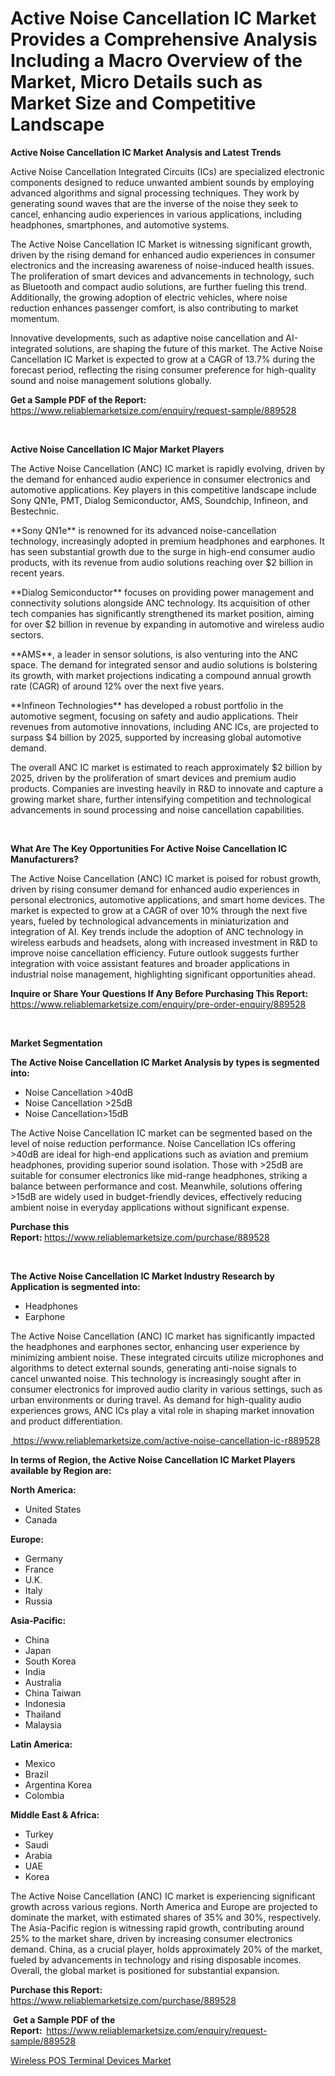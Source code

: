 <p><h1>Active Noise Cancellation IC Market Provides a Comprehensive Analysis Including a Macro Overview of the Market, Micro Details such as Market Size and Competitive Landscape</h1></p><p><strong>Active Noise Cancellation IC Market Analysis and Latest Trends</strong></p>
<p><p>Active Noise Cancellation Integrated Circuits (ICs) are specialized electronic components designed to reduce unwanted ambient sounds by employing advanced algorithms and signal processing techniques. They work by generating sound waves that are the inverse of the noise they seek to cancel, enhancing audio experiences in various applications, including headphones, smartphones, and automotive systems.</p><p>The Active Noise Cancellation IC Market is witnessing significant growth, driven by the rising demand for enhanced audio experiences in consumer electronics and the increasing awareness of noise-induced health issues. The proliferation of smart devices and advancements in technology, such as Bluetooth and compact audio solutions, are further fueling this trend. Additionally, the growing adoption of electric vehicles, where noise reduction enhances passenger comfort, is also contributing to market momentum.</p><p>Innovative developments, such as adaptive noise cancellation and AI-integrated solutions, are shaping the future of this market. The Active Noise Cancellation IC Market is expected to grow at a CAGR of 13.7% during the forecast period, reflecting the rising consumer preference for high-quality sound and noise management solutions globally.</p></p>
<p><strong>Get a Sample PDF of the Report:&nbsp;</strong> <a href="https://www.reliablemarketsize.com/enquiry/request-sample/889528?utm_campaign=1995&utm_medium=2&utm_source=Github&utm_content=ia&utm_term=10022025&utm_id=active-noise-cancellation-ic">https://www.reliablemarketsize.com/enquiry/request-sample/889528</a></p>
<p>&nbsp;</p>
<p><strong>Active Noise Cancellation IC Major Market Players</strong></p>
<p><p>The Active Noise Cancellation (ANC) IC market is rapidly evolving, driven by the demand for enhanced audio experience in consumer electronics and automotive applications. Key players in this competitive landscape include Sony QN1e, PMT, Dialog Semiconductor, AMS, Soundchip, Infineon, and Bestechnic.</p><p>**Sony QN1e** is renowned for its advanced noise-cancellation technology, increasingly adopted in premium headphones and earphones. It has seen substantial growth due to the surge in high-end consumer audio products, with its revenue from audio solutions reaching over $2 billion in recent years.</p><p>**Dialog Semiconductor** focuses on providing power management and connectivity solutions alongside ANC technology. Its acquisition of other tech companies has significantly strengthened its market position, aiming for over $2 billion in revenue by expanding in automotive and wireless audio sectors.</p><p>**AMS**, a leader in sensor solutions, is also venturing into the ANC space. The demand for integrated sensor and audio solutions is bolstering its growth, with market projections indicating a compound annual growth rate (CAGR) of around 12% over the next five years.</p><p>**Infineon Technologies** has developed a robust portfolio in the automotive segment, focusing on safety and audio applications. Their revenues from automotive innovations, including ANC ICs, are projected to surpass $4 billion by 2025, supported by increasing global automotive demand.</p><p>The overall ANC IC market is estimated to reach approximately $2 billion by 2025, driven by the proliferation of smart devices and premium audio products. Companies are investing heavily in R&D to innovate and capture a growing market share, further intensifying competition and technological advancements in sound processing and noise cancellation capabilities.</p></p>
<p>&nbsp;</p>
<p><strong>What Are The Key Opportunities For Active Noise Cancellation IC Manufacturers?</strong></p>
<p><p>The Active Noise Cancellation (ANC) IC market is poised for robust growth, driven by rising consumer demand for enhanced audio experiences in personal electronics, automotive applications, and smart home devices. The market is expected to grow at a CAGR of over 10% through the next five years, fueled by technological advancements in miniaturization and integration of AI. Key trends include the adoption of ANC technology in wireless earbuds and headsets, along with increased investment in R&D to improve noise cancellation efficiency. Future outlook suggests further integration with voice assistant features and broader applications in industrial noise management, highlighting significant opportunities ahead.</p></p>
<p><strong>Inquire or Share Your Questions If Any Before Purchasing This Report:</strong> <a href="https://www.reliablemarketsize.com/enquiry/pre-order-enquiry/889528?utm_campaign=1995&utm_medium=2&utm_source=Github&utm_content=ia&utm_term=10022025&utm_id=active-noise-cancellation-ic">https://www.reliablemarketsize.com/enquiry/pre-order-enquiry/889528</a></p>
<p>&nbsp;</p>
<p><strong>Market Segmentation</strong></p>
<p><strong>The Active Noise Cancellation IC Market Analysis by types is segmented into:</strong></p>
<p><ul><li>Noise Cancellation >40dB</li><li>Noise Cancellation >25dB</li><li>Noise Cancellation>15dB</li></ul></p>
<p><p>The Active Noise Cancellation IC market can be segmented based on the level of noise reduction performance. Noise Cancellation ICs offering >40dB are ideal for high-end applications such as aviation and premium headphones, providing superior sound isolation. Those with >25dB are suitable for consumer electronics like mid-range headphones, striking a balance between performance and cost. Meanwhile, solutions offering >15dB are widely used in budget-friendly devices, effectively reducing ambient noise in everyday applications without significant expense.</p></p>
<p><strong>Purchase this Report:&nbsp;</strong><a href="https://www.reliablemarketsize.com/purchase/889528?utm_campaign=1995&utm_medium=2&utm_source=Github&utm_content=ia&utm_term=10022025&utm_id=active-noise-cancellation-ic">https://www.reliablemarketsize.com/purchase/889528</a></p>
<p>&nbsp;</p>
<p><strong>The Active Noise Cancellation IC Market Industry Research by Application is segmented into:</strong></p>
<p><ul><li>Headphones</li><li>Earphone</li></ul></p>
<p><p>The Active Noise Cancellation (ANC) IC market has significantly impacted the headphones and earphones sector, enhancing user experience by minimizing ambient noise. These integrated circuits utilize microphones and algorithms to detect external sounds, generating anti-noise signals to cancel unwanted noise. This technology is increasingly sought after in consumer electronics for improved audio clarity in various settings, such as urban environments or during travel. As demand for high-quality audio experiences grows, ANC ICs play a vital role in shaping market innovation and product differentiation.</p></p>
<p><a href="https://www.reliablemarketsize.com/active-noise-cancellation-ic-r889528?utm_campaign=1995&utm_medium=2&utm_source=Github&utm_content=ia&utm_term=10022025&utm_id=active-noise-cancellation-ic">&nbsp;https://www.reliablemarketsize.com/active-noise-cancellation-ic-r889528</a></p>
<p><strong>In terms of Region, the Active Noise Cancellation IC Market Players available by Region are:</strong></p>
<p>
    <p> <strong> North America: </strong>
        <ul>
            <li>United States</li>
            <li>Canada</li>
        </ul>
        </p> 
    <p> <strong> Europe: </strong>
        <ul>
            <li>Germany</li>
            <li>France</li>
            <li>U.K.</li>
            <li>Italy</li>
            <li>Russia</li>
        </ul>
        </p> 
    <p> <strong> Asia-Pacific: </strong>
        <ul>
            <li>China</li>
            <li>Japan</li>
            <li>South Korea</li>
            <li>India</li>
            <li>Australia</li>
            <li>China Taiwan</li>
            <li>Indonesia</li>
            <li>Thailand</li>
            <li>Malaysia</li>
        </ul>
        </p> 
    <p> <strong> Latin America: </strong>
        <ul>
            <li>Mexico</li>
            <li>Brazil</li>
            <li>Argentina Korea</li>
            <li>Colombia</li>
        </ul>
        </p> 
    <p> <strong> Middle East & Africa: </strong>
        <ul>
            <li>Turkey</li>
            <li>Saudi</li>
            <li>Arabia</li>
            <li>UAE</li>
            <li>Korea</li>
        </ul>
    </p>
    </p>
<p><p>The Active Noise Cancellation (ANC) IC market is experiencing significant growth across various regions. North America and Europe are projected to dominate the market, with estimated shares of 35% and 30%, respectively. The Asia-Pacific region is witnessing rapid growth, contributing around 25% to the market share, driven by increasing consumer electronics demand. China, as a crucial player, holds approximately 20% of the market, fueled by advancements in technology and rising disposable incomes. Overall, the global market is positioned for substantial expansion.</p></p>
<p><strong>Purchase this Report: </strong><a href="https://www.reliablemarketsize.com/purchase/889528?utm_campaign=1995&utm_medium=2&utm_source=Github&utm_content=ia&utm_term=10022025&utm_id=active-noise-cancellation-ic">https://www.reliablemarketsize.com/purchase/889528</a></p>
<p>&nbsp;<strong>Get a Sample PDF of the Report:&nbsp;&nbsp;</strong><a href="https://www.reliablemarketsize.com/enquiry/request-sample/889528?utm_campaign=1995&utm_medium=2&utm_source=Github&utm_content=ia&utm_term=10022025&utm_id=active-noise-cancellation-ic">https://www.reliablemarketsize.com/enquiry/request-sample/889528</a></p>
<p><strong></strong></p>
<p><p><a href="https://github.com/ashepherd82/Market-Research-Report-List-7/blob/main/wireless-pos-terminal-devices-market.md?utm_campaign=1995&utm_medium=2&utm_source=Github&utm_content=ia&utm_term=10022025&utm_id=active-noise-cancellation-ic">Wireless POS Terminal Devices Market</a></p></p>